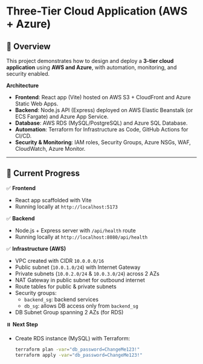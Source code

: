 # Three-Tier Cloud Application (AWS + Azure)

## 📖 Overview
This project demonstrates how to design and deploy a **3-tier cloud application** using **AWS and Azure**, with automation, monitoring, and security enabled.  

**Architecture**
- **Frontend**: React app (Vite) hosted on AWS S3 + CloudFront and Azure Static Web Apps.  
- **Backend**: Node.js API (Express) deployed on AWS Elastic Beanstalk (or ECS Fargate) and Azure App Service.  
- **Database**: AWS RDS (MySQL/PostgreSQL) and Azure SQL Database.  
- **Automation**: Terraform for Infrastructure as Code, GitHub Actions for CI/CD.  
- **Security & Monitoring**: IAM roles, Security Groups, Azure NSGs, WAF, CloudWatch, Azure Monitor.  

---

## 🚀 Current Progress
✅ **Frontend**
- React app scaffolded with Vite  
- Running locally at `http://localhost:5173`

✅ **Backend**
- Node.js + Express server with `/api/health` route  
- Running locally at `http://localhost:8080/api/health`

✅ **Infrastructure (AWS)**
- VPC created with CIDR `10.0.0.0/16`  
- Public subnet (`10.0.1.0/24`) with Internet Gateway  
- Private subnets (`10.0.2.0/24` & `10.0.3.0/24`) across 2 AZs  
- NAT Gateway in public subnet for outbound internet  
- Route tables for public & private subnets  
- Security groups:  
  - `backend_sg`: backend services  
  - `db_sg`: allows DB access only from `backend_sg`  
- DB Subnet Group spanning 2 AZs (for RDS)

⏸️ **Next Step**
- Create RDS instance (MySQL) with Terraform:  
  ```bash
  terraform plan -var="db_password=ChangeMe123!"
  terraform apply -var="db_password=ChangeMe123!"
